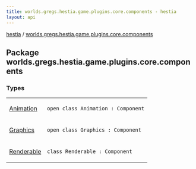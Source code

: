 ```yaml
---
title: worlds.gregs.hestia.game.plugins.core.components - hestia
layout: api
---
```


<div class='api-docs-breadcrumbs'><a href="../index.html">hestia</a> / <a href="./index.html">worlds.gregs.hestia.game.plugins.core.components</a></div>

## Package worlds.gregs.hestia.game.plugins.core.components

### Types

<table class="api-docs-table">
<tbody>
<tr>
<td markdown="1">

<a href="-animation/index.html">Animation</a>


</td>
<td markdown="1">
<div class="signature"><code><span class="keyword">open</span> <span class="keyword">class </span><span class="identifier">Animation</span>&nbsp;<span class="symbol">:</span>&nbsp;<span class="identifier">Component</span></code></div>

</td>
</tr>
<tr>
<td markdown="1">

<a href="-graphics/index.html">Graphics</a>


</td>
<td markdown="1">
<div class="signature"><code><span class="keyword">open</span> <span class="keyword">class </span><span class="identifier">Graphics</span>&nbsp;<span class="symbol">:</span>&nbsp;<span class="identifier">Component</span></code></div>

</td>
</tr>
<tr>
<td markdown="1">

<a href="-renderable/index.html">Renderable</a>


</td>
<td markdown="1">
<div class="signature"><code><span class="keyword">class </span><span class="identifier">Renderable</span>&nbsp;<span class="symbol">:</span>&nbsp;<span class="identifier">Component</span></code></div>

</td>
</tr>
</tbody>
</table>
